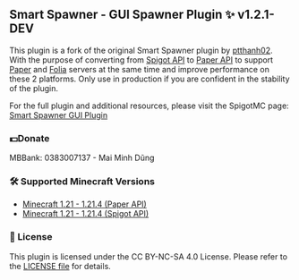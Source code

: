 ## Smart Spawner - GUI Spawner Plugin ✨ v1.2.1-DEV
This plugin is a fork of the original Smart Spawner plugin by [ptthanh02](https://github.com/ptthanh02). With the purpose of converting from [Spigot API](https://hub.spigotmc.org/javadocs/spigot/) to [Paper API](https://jd.papermc.io/paper/1.21.3/) to support [Paper](https://github.com/PaperMC/Paper) and [Folia](https://github.com/PaperMC/Folia) servers at the same time and improve performance on these 2 platforms. Only use in production if you are confident in the stability of the plugin.

For the full plugin and additional resources, please visit the SpigotMC page: [Smart Spawner GUI Plugin](https://www.spigotmc.org/resources/smart-spawner-gui-spawner-plugin%E2%9C%A8-1-21-1-21-3-%EF%B8%8F.120743/)

### 💵Donate
MBBank: 0383007137 - Mai Minh Dũng

### 🛠️ Supported Minecraft Versions
- [Minecraft 1.21 - 1.21.4 (Paper API)](https://github.com/maiminhdung/Smart-Spawner-Plugin/tree/beta)
- [Minecraft 1.21 - 1.21.4 (Spigot API)](https://github.com/ptthanh02/Smart-Spawner-Plugin)

### 📜 License
This plugin is licensed under the CC BY-NC-SA 4.0 License. Please refer to the [LICENSE file](https://github.com/ptthanh02/Smart-Spawner-Plugin?tab=License-1-ov-file) for details.
